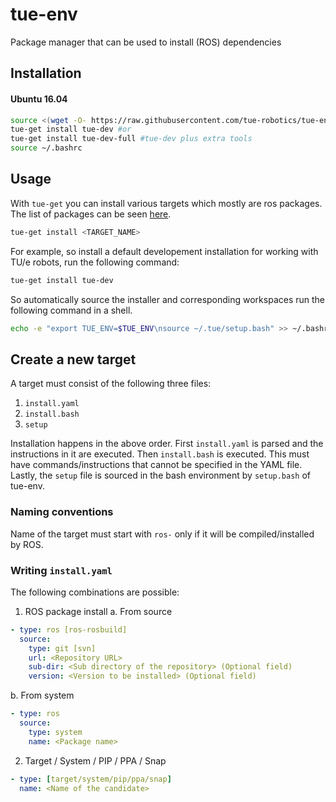 # tue-env
Package manager that can be used to install (ROS) dependencies

## Installation

#### Ubuntu 16.04
```bash
source <(wget -O- https://raw.githubusercontent.com/tue-robotics/tue-env/master/installer/scripts/bootstrap-ros-kinetic)
tue-get install tue-dev #or
tue-get install tue-dev-full #tue-dev plus extra tools
source ~/.bashrc
```

## Usage

With `tue-get` you can install various targets which mostly are ros packages. 
The list of packages can be seen [here](installer/targets).

```bash
tue-get install <TARGET_NAME>
```
For example, so install a default developement installation for working with 
TU/e robots, run the following command:
```bash
tue-get install tue-dev
```
So automatically source the installer and corresponding workspaces run the following
command in a shell.
```bash
echo -e "export TUE_ENV=$TUE_ENV\nsource ~/.tue/setup.bash" >> ~/.bashrc
```

## Create a new target
A target must consist of the following three files:
1. `install.yaml`
2. `install.bash`
3. `setup`

Installation happens in the above order. First `install.yaml` is parsed and the
instructions in it are executed. Then `install.bash` is executed. This must have
commands/instructions that cannot be specified in the YAML file. Lastly, the
`setup` file is sourced in the bash environment by `setup.bash` of tue-env.

### Naming conventions
Name of the target must start with `ros-` only if it will be compiled/installed by ROS.

### Writing `install.yaml`
The following combinations are possible:
1. ROS package install
  a. From source
```yaml
- type: ros [ros-rosbuild]
  source:
    type: git [svn]
    url: <Repository URL>
    sub-dir: <Sub directory of the repository> (Optional field)
    version: <Version to be installed> (Optional field)
```
  b. From system
```yaml
- type: ros
  source:
    type: system
    name: <Package name>
```

2. Target / System / PIP / PPA / Snap
```yaml
- type: [target/system/pip/ppa/snap]
  name: <Name of the candidate>
```


